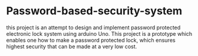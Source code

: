 # Password-based-security-system
this project is an attempt to design and implement password protected electronic lock system using arduino Uno. This project is a prototype which enables one how to make a password protected lock, which ensures highest security that can be made at a very low cost.
